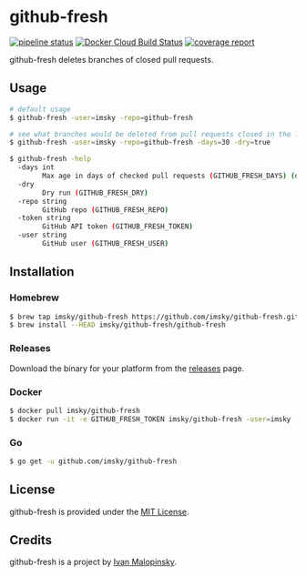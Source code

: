 # github-fresh

[![pipeline status](https://gitlab.com/imsky/github-fresh/badges/master/pipeline.svg)](https://gitlab.com/imsky/github-fresh/commits/master) [![Docker Cloud Build Status](https://img.shields.io/docker/cloud/build/imsky/github-fresh.svg)](https://hub.docker.com/r/imsky/github-fresh) [![coverage report](https://gitlab.com/imsky/github-fresh/badges/master/coverage.svg)](https://gitlab.com/imsky/github-fresh/commits/master)

github-fresh deletes branches of closed pull requests.

## Usage

```bash
# default usage
$ github-fresh -user=imsky -repo=github-fresh

# see what branches would be deleted from pull requests closed in the last month
$ github-fresh -user=imsky -repo=github-fresh -days=30 -dry=true

$ github-fresh -help
  -days int
    	Max age in days of checked pull requests (GITHUB_FRESH_DAYS) (default 1)
  -dry
    	Dry run (GITHUB_FRESH_DRY)
  -repo string
    	GitHub repo (GITHUB_FRESH_REPO)
  -token string
    	GitHub API token (GITHUB_FRESH_TOKEN)
  -user string
    	GitHub user (GITHUB_FRESH_USER)
```

## Installation

### Homebrew

```sh
$ brew tap imsky/github-fresh https://github.com/imsky/github-fresh.git
$ brew install --HEAD imsky/github-fresh/github-fresh
```

### Releases

Download the binary for your platform from the [releases](https://github.com/imsky/github-fresh/releases) page.

### Docker

```sh
$ docker pull imsky/github-fresh
$ docker run -it -e GITHUB_FRESH_TOKEN imsky/github-fresh -user=imsky -repo=github-fresh -dry=true
```

### Go

```sh
$ go get -u github.com/imsky/github-fresh
```

## License

github-fresh is provided under the [MIT License](./LICENSE).

## Credits

github-fresh is a project by [Ivan Malopinsky](http://imsky.co).
